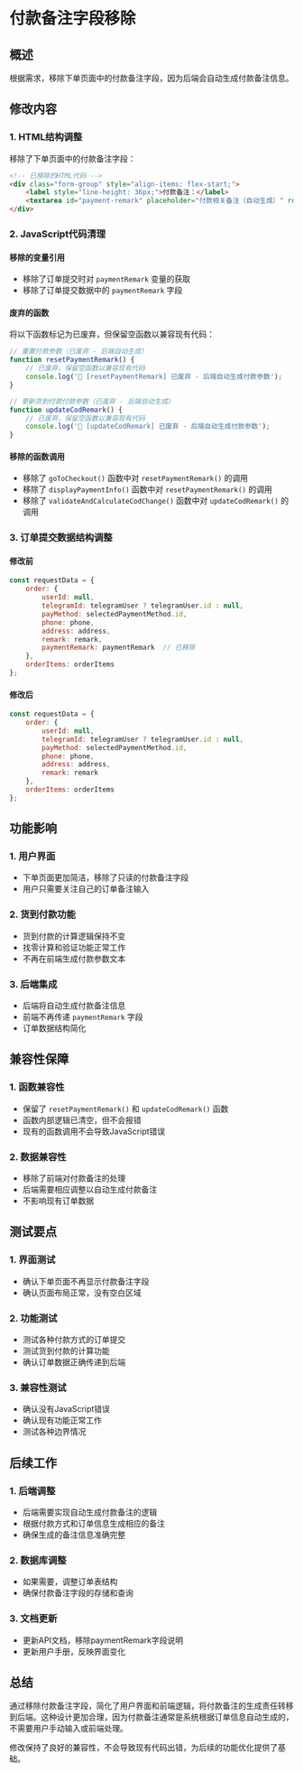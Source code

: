# 付款备注字段移除

## 概述
根据需求，移除下单页面中的付款备注字段，因为后端会自动生成付款备注信息。

## 修改内容

### 1. HTML结构调整
移除了下单页面中的付款备注字段：

```html
<!-- 已移除的HTML代码 -->
<div class="form-group" style="align-items: flex-start;">
    <label style="line-height: 36px;">付款备注：</label>
    <textarea id="payment-remark" placeholder="付款相关备注（自动生成）" rows="2" style="..." readonly></textarea>
</div>
```

### 2. JavaScript代码清理

#### 移除的变量引用
- 移除了订单提交时对 `paymentRemark` 变量的获取
- 移除了订单提交数据中的 `paymentRemark` 字段

#### 废弃的函数
将以下函数标记为已废弃，但保留空函数以兼容现有代码：

```javascript
// 重置付款参数（已废弃 - 后端自动生成）
function resetPaymentRemark() {
    // 已废弃，保留空函数以兼容现有代码
    console.log('🔄 [resetPaymentRemark] 已废弃 - 后端自动生成付款参数');
}

// 更新货到付款付款参数（已废弃 - 后端自动生成）
function updateCodRemark() {
    // 已废弃，保留空函数以兼容现有代码
    console.log('🔄 [updateCodRemark] 已废弃 - 后端自动生成付款参数');
}
```

#### 移除的函数调用
- 移除了 `goToCheckout()` 函数中对 `resetPaymentRemark()` 的调用
- 移除了 `displayPaymentInfo()` 函数中对 `resetPaymentRemark()` 的调用
- 移除了 `validateAndCalculateCodChange()` 函数中对 `updateCodRemark()` 的调用

### 3. 订单提交数据结构调整

#### 修改前
```javascript
const requestData = {
    order: {
        userId: null,
        telegramId: telegramUser ? telegramUser.id : null,
        payMethod: selectedPaymentMethod.id,
        phone: phone,
        address: address,
        remark: remark,
        paymentRemark: paymentRemark  // 已移除
    },
    orderItems: orderItems
};
```

#### 修改后
```javascript
const requestData = {
    order: {
        userId: null,
        telegramId: telegramUser ? telegramUser.id : null,
        payMethod: selectedPaymentMethod.id,
        phone: phone,
        address: address,
        remark: remark
    },
    orderItems: orderItems
};
```

## 功能影响

### 1. 用户界面
- 下单页面更加简洁，移除了只读的付款备注字段
- 用户只需要关注自己的订单备注输入

### 2. 货到付款功能
- 货到付款的计算逻辑保持不变
- 找零计算和验证功能正常工作
- 不再在前端生成付款参数文本

### 3. 后端集成
- 后端将自动生成付款备注信息
- 前端不再传递 `paymentRemark` 字段
- 订单数据结构简化

## 兼容性保障

### 1. 函数兼容性
- 保留了 `resetPaymentRemark()` 和 `updateCodRemark()` 函数
- 函数内部逻辑已清空，但不会报错
- 现有的函数调用不会导致JavaScript错误

### 2. 数据兼容性
- 移除了前端对付款备注的处理
- 后端需要相应调整以自动生成付款备注
- 不影响现有订单数据

## 测试要点

### 1. 界面测试
- 确认下单页面不再显示付款备注字段
- 确认页面布局正常，没有空白区域

### 2. 功能测试
- 测试各种付款方式的订单提交
- 测试货到付款的计算功能
- 确认订单数据正确传递到后端

### 3. 兼容性测试
- 确认没有JavaScript错误
- 确认现有功能正常工作
- 测试各种边界情况

## 后续工作

### 1. 后端调整
- 后端需要实现自动生成付款备注的逻辑
- 根据付款方式和订单信息生成相应的备注
- 确保生成的备注信息准确完整

### 2. 数据库调整
- 如果需要，调整订单表结构
- 确保付款备注字段的存储和查询

### 3. 文档更新
- 更新API文档，移除paymentRemark字段说明
- 更新用户手册，反映界面变化

## 总结

通过移除付款备注字段，简化了用户界面和前端逻辑，将付款备注的生成责任转移到后端。这种设计更加合理，因为付款备注通常是系统根据订单信息自动生成的，不需要用户手动输入或前端处理。

修改保持了良好的兼容性，不会导致现有代码出错，为后续的功能优化提供了基础。 